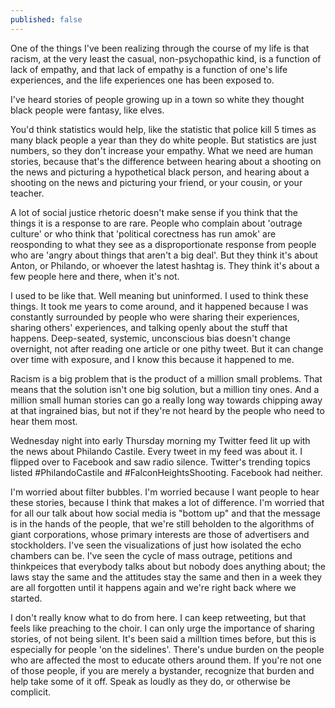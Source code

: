 ```yaml
---
published: false
---
```


One of the things I've been realizing through the course of my life is that racism, at the very least the casual, non-psychopathic kind, is a function of lack of empathy, and that lack of empathy is a function of one's life experiences, and the life experiences one has been exposed to.

I've heard stories of people growing up in a town so white they thought black people were fantasy, like elves.

You'd think statistics would help, like the statistic that police kill 5 times as many black people a year than they do white people. But statistics are just numbers, so they don't increase your empathy. What we need are human stories, because that's the difference between hearing about a shooting on the news and picturing a hypothetical black person, and hearing about a shooting on the news and picturing your friend, or your cousin, or your teacher. 

A lot of social justice rhetoric doesn't make sense if you think that the things it is a response to are rare. People who complain about 'outrage culture' or who think that 'political corectness has run amok' are reosponding to what they see as a disproportionate response from people who are 'angry about things that aren't a big deal'. But they think it's about Anton, or Philando, or whoever the latest hashtag is. They think it's about a few people here and there, when it's not.

I used to be like that. Well meaning but uninformed. I used to think these things. It took me years to come around, and it happened because I was constantly surrounded by people who were sharing their experiences, sharing others' experiences, and talking openly about the stuff that happens. Deep-seated, systemic, unconscious bias doesn't change overnight, not after reading one article or one pithy tweet. But it can change over time with exposure, and I know this because it happened to me. 

Racism is a big problem that is the product of a million small problems. That means that the solution isn't one big solution, but a million tiny ones. And a million small human stories can go a really long way towards chipping away at that ingrained bias, but not if they're not heard by the people who need to hear them most.

Wednesday night into early Thursday morning my Twitter feed lit up with the news about Philando Castile. Every tweet in my feed was about it. I flipped over to Facebook and saw radio silence. Twitter's trending topics listed #PhilandoCastile and #FalconHeightsShooting. Facebook had neither. 

I'm worried about filter bubbles. I'm worried because I want people to hear these stories, because I think that makes a lot of difference. I'm worried that for all our talk about how social media is "bottom up" and that the message is in the hands of the people, that we're still beholden to the algorithms of giant corporations, whose primary interests are those of advertisers and stockholders. I've seen the visualizations of just how isolated the echo chambers can be. I've seen the cycle of mass outrage, petitions and thinkpeices that everybody talks about but nobody does anything about; the laws stay the same and the attitudes stay the same and then in a week they are all forgotten until it happens again and we're right back where we started.

I don't really know what to do from here. I can keep retweeting, but that feels like preaching to the choir. I can only urge the importance of sharing stories, of not being silent. It's been said a milltion times before, but this is especially for people 'on the sidelines'. There's undue burden on the people who are affected the most to educate others around them. If you're not one of those people, if you are merely a bystander, recognize that burden and help take some of it off. Speak as loudly as they do, or otherwise be complicit.